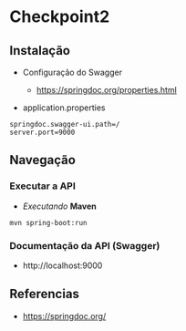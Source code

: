 # Checkpoint2

## Instalação

* Configuração do Swagger

    - https://springdoc.org/properties.html

- application.properties

```
springdoc.swagger-ui.path=/
server.port=9000
```


## Navegação

### Executar a API

-  *Executando* **Maven**

```
mvn spring-boot:run
```

### Documentação da API (Swagger)
- http://localhost:9000


## Referencias

- https://springdoc.org/
